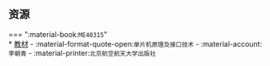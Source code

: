 ## 资源  
=== ":material-book:`ME40315`"  
    * [教材](https://api.ecylt.top/v1/lanzou_link?url=https://cqu-openlib.lanzout.com/ilxBB244dh8j&type=down) - :material-format-quote-open:`单片机原理及接口技术` - :material-account:`李朝青` - :material-printer:`北京航空航天大学出版社`  